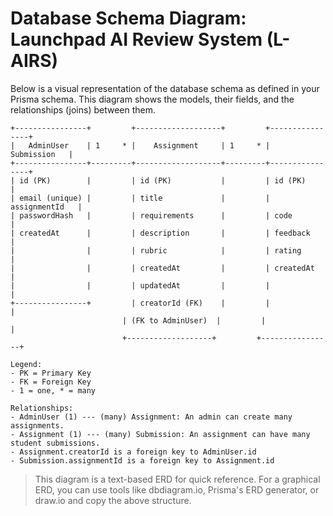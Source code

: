 # Database Schema Diagram: Launchpad AI Review System (L-AIRS)

Below is a visual representation of the database schema as defined in your Prisma schema. This diagram shows the models, their fields, and the relationships (joins) between them.

```
+----------------+         +-------------------+         +----------------+
|   AdminUser    | 1     * |    Assignment     | 1     * |   Submission   |
+----------------+---------+-------------------+---------+----------------+
| id (PK)        |         | id (PK)           |         | id (PK)        |
| email (unique) |         | title             |         | assignmentId   |
| passwordHash   |         | requirements      |         | code           |
| createdAt      |         | description       |         | feedback       |
|                |         | rubric            |         | rating         |
|                |         | createdAt         |         | createdAt      |
|                |         | updatedAt         |         |                |
+----------------+         | creatorId (FK)    |         |                |
                         | (FK to AdminUser)  |         |                |
                         +-------------------+         +----------------+

Legend:
- PK = Primary Key
- FK = Foreign Key
- 1 = one, * = many

Relationships:
- AdminUser (1) --- (many) Assignment: An admin can create many assignments.
- Assignment (1) --- (many) Submission: An assignment can have many student submissions.
- Assignment.creatorId is a foreign key to AdminUser.id
- Submission.assignmentId is a foreign key to Assignment.id
```

> This diagram is a text-based ERD for quick reference. For a graphical ERD, you can use tools like dbdiagram.io, Prisma's ERD generator, or draw.io and copy the above structure.
